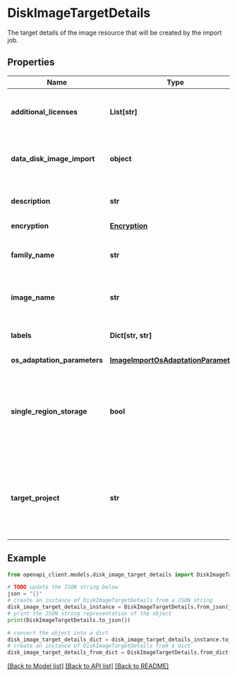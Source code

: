 # DiskImageTargetDetails

The target details of the image resource that will be created by the import job.

## Properties

Name | Type | Description | Notes
------------ | ------------- | ------------- | -------------
**additional_licenses** | **List[str]** | Optional. Additional licenses to assign to the image. | [optional] 
**data_disk_image_import** | **object** | Mentions that the image import is not using OS adaptation process. | [optional] 
**description** | **str** | Optional. An optional description of the image. | [optional] 
**encryption** | [**Encryption**](Encryption.md) |  | [optional] 
**family_name** | **str** | Optional. The name of the image family to which the new image belongs. | [optional] 
**image_name** | **str** | Required. The name of the image to be created. | [optional] 
**labels** | **Dict[str, str]** | Optional. A map of labels to associate with the image. | [optional] 
**os_adaptation_parameters** | [**ImageImportOsAdaptationParameters**](ImageImportOsAdaptationParameters.md) |  | [optional] 
**single_region_storage** | **bool** | Optional. Set to true to set the image storageLocations to the single region of the import job. When false, the closest multi-region is selected. | [optional] 
**target_project** | **str** | Required. Reference to the TargetProject resource that represents the target project in which the imported image will be created. | [optional] 

## Example

```python
from openapi_client.models.disk_image_target_details import DiskImageTargetDetails

# TODO update the JSON string below
json = "{}"
# create an instance of DiskImageTargetDetails from a JSON string
disk_image_target_details_instance = DiskImageTargetDetails.from_json(json)
# print the JSON string representation of the object
print(DiskImageTargetDetails.to_json())

# convert the object into a dict
disk_image_target_details_dict = disk_image_target_details_instance.to_dict()
# create an instance of DiskImageTargetDetails from a dict
disk_image_target_details_from_dict = DiskImageTargetDetails.from_dict(disk_image_target_details_dict)
```
[[Back to Model list]](../README.md#documentation-for-models) [[Back to API list]](../README.md#documentation-for-api-endpoints) [[Back to README]](../README.md)


